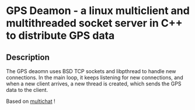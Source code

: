 GPS Deamon - a linux multiclient and multithreaded socket server in C++ to distribute GPS data
===============================================================================================

Description
-----------

The GPS deaomn uses BSD TCP sockets and libpthread to handle new connections. In the main loop, it keeps listening
for new connections, and when a new client arrives, a new thread is created, which sends the GPS data to the client.

Based on [multichat](https://github.com/rbaron/multichat) !

